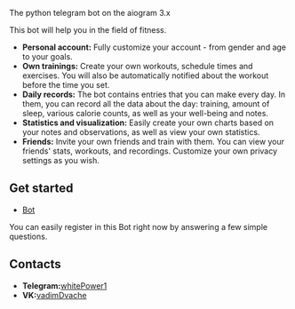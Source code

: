 The python telegram bot on the aiogram 3.x

This bot will help you in the field of fitness.


- **Personal account:** Fully customize your account - from gender and age to your goals.
- **Own trainings:** Create your own workouts, schedule times and exercises. You will also be automatically notified about the workout before the time you set.
- **Daily records:** The bot contains entries that you can make every day. In them, you can record all the data about the day: training, amount of sleep, various calorie counts, as well as your well-being and notes.
- **Statistics and visualization:** Easily create your own charts based on your notes and observations, as well as view your own statistics.
- **Friends:** Invite your own friends and train with them. You can view your friends' stats, workouts, and recordings. Customize your own privacy settings as you wish.

## Get started
- [Bot](https://t.me/fitsStatsBot)

You can easily register in this Bot right now by answering a few simple questions.

## Contacts
- **Telegram:**[whitePower1](https://t.me/whitePower1)
- **VK:**[vadimDvache](https://vk.com/vadimdvache)